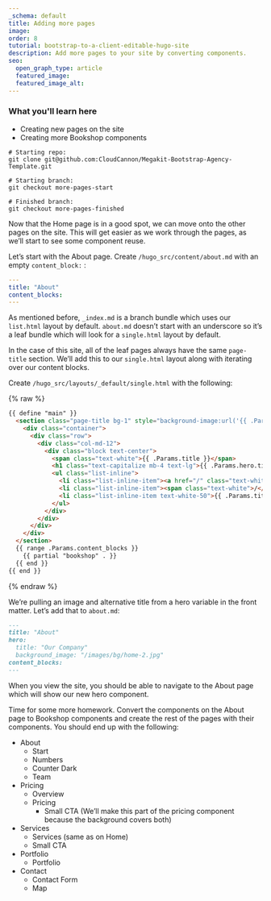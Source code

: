 ```yaml
---
_schema: default
title: Adding more pages
image:
order: 8
tutorial: bootstrap-to-a-client-editable-hugo-site
description: Add more pages to your site by converting components.
seo:
  open_graph_type: article
  featured_image:
  featured_image_alt:
---
```

### What you'll learn here

* Creating new pages on the site
* Creating more Bookshop components

```shell
# Starting repo:
git clone git@github.com:CloudCannon/Megakit-Bootstrap-Agency-Template.git

# Starting branch:
git checkout more-pages-start

# Finished branch:
git checkout more-pages-finished
```

Now that the Home page is in a good spot, we can move onto the other pages on the site. This will get easier as we work through the pages, as we’ll start to see some component reuse.

Let’s start with the About page. Create `/hugo_src/content/about.md` with an empty `content_block:` :

```yaml
---
title: "About"
content_blocks:
---
```

As mentioned before, `_index.md` is a branch bundle which uses our `list.html` layout by default. `about.md` doesn’t start with an underscore so it’s a leaf bundle which will look for a `single.html` layout by default.

In the case of this site, all of the leaf pages always have the same `page-title` section. We’ll add this to our `single.html` layout along with iterating over our content blocks.

Create `/hugo_src/layouts/_default/single.html` with the following:

{% raw %}
```html
{{ define "main" }}
  <section class="page-title bg-1" style="background-image:url('{{ .Params.hero.background_image }}');">
    <div class="container">
      <div class="row">
        <div class="col-md-12">
          <div class="block text-center">
            <span class="text-white">{{ .Params.title }}</span>
            <h1 class="text-capitalize mb-4 text-lg">{{ .Params.hero.title | default .Params.title }}</h1>
            <ul class="list-inline">
              <li class="list-inline-item"><a href="/" class="text-white">Home</a></li>
              <li class="list-inline-item"><span class="text-white">/</span></li>
              <li class="list-inline-item text-white-50">{{ .Params.title }}</li>
            </ul>
          </div>
        </div>
      </div>
    </div>
  </section>
  {{ range .Params.content_blocks }}
    {{ partial "bookshop" . }}
  {{ end }}
{{ end }}
```
{% endraw %}

We’re pulling an image and alternative title from a hero variable in the front matter. Let’s add that to `about.md`:

```markdown
---
title: "About"
hero:
  title: "Our Company"
  background_image: "/images/bg/home-2.jpg"
content_blocks:
---
```

When you view the site, you should be able to navigate to the About page which will show our new hero component.

Time for some more homework. Convert the components on the About page to Bookshop components and create the rest of the pages with their components. You should end up with the following:

* About
  * Start
  * Numbers
  * Counter Dark
  * Team
* Pricing
  * Overview
  * Pricing
    * Small CTA (We’ll make this part of the pricing component because the background covers both)
* Services
  * Services (same as on Home)
  * Small CTA
* Portfolio
  * Portfolio
* Contact
  * Contact Form
  * Map